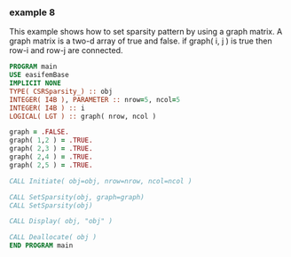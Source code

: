 ### example 8

This example shows how to set sparsity pattern by using a graph matrix. A graph matrix is a two-d array of true and false. if graph( i, j ) is true then row-i and row-j are connected.

```fortran
PROGRAM main
USE easifemBase
IMPLICIT NONE
TYPE( CSRSparsity_) :: obj
INTEGER( I4B ), PARAMETER :: nrow=5, ncol=5
INTEGER( I4B ) :: i
LOGICAL( LGT ) :: graph( nrow, ncol )

graph = .FALSE.
graph( 1,2 ) = .TRUE.
graph( 2,3 ) = .TRUE.
graph( 2,4 ) = .TRUE.
graph( 2,5 ) = .TRUE.

CALL Initiate( obj=obj, nrow=nrow, ncol=ncol )

CALL SetSparsity(obj, graph=graph)
CALL SetSparsity(obj)

CALL Display( obj, "obj" )

CALL Deallocate( obj )
END PROGRAM main
```
